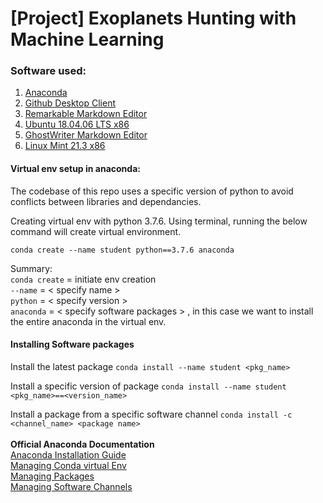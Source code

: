 # [Project] Exoplanets Hunting with Machine Learning

### Software used: 
1. [Anaconda](https://www.anaconda.com/products/distribution) 
2. [Github Desktop Client](https://github.com/shiftkey/desktop) 
3. [Remarkable Markdown Editor](https://github.com/jamiemcg/Remarkable)
4. [Ubuntu 18.04.06 LTS x86](https://releases.ubuntu.com/18.04/)
5. [GhostWriter Markdown Editor](https://github.com/KDE/ghostwriter)
6. [Linux Mint 21.3 x86](https://www.linuxmint.com/) 

#### Virtual env setup in anaconda:

The codebase of this repo uses a specific version of python to avoid conflicts between libraries and dependancies. 

Creating virtual env with python 3.7.6. Using terminal, running the below command will create virtual environment. 

`conda create --name student python==3.7.6 anaconda`

Summary: <br>
`conda create` = initiate env creation <br>
`--name` = < specify name >  <br>
`python` = < specify version > <br>
`anaconda` = < specify software packages > , in this case we want to install the entire anaconda in the virtual env.

#### Installing Software packages

Install the latest package
`conda install --name student <pkg_name>`

Install a specific version of package
`conda install --name student <pkg_name>==<version_name>`

Install a package from a specific software channel
`conda install -c <channel_name> <package name>`
 <br> <br>
**Official Anaconda Documentation** <br>
[Anaconda Installation Guide](https://docs.anaconda.com/anaconda/install/linux/)<br>
[Managing Conda virtual Env](https://docs.conda.io/projects/conda/en/latest/user-guide/tasks/manage-environments.html) <br>
[Managing Packages](https://docs.conda.io/projects/conda/en/latest/user-guide/tasks/manage-pkgs.html)  <br>
[Managing Software Channels](https://docs.conda.io/projects/conda/en/latest/user-guide/tasks/manage-channels.html) 




